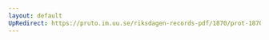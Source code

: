 ```yaml
---
layout: default
UpRedirect: https://pruto.im.uu.se/riksdagen-records-pdf/1870/prot-1870--fk--512/prot-1870--fk--512_001.pdf
---
```

